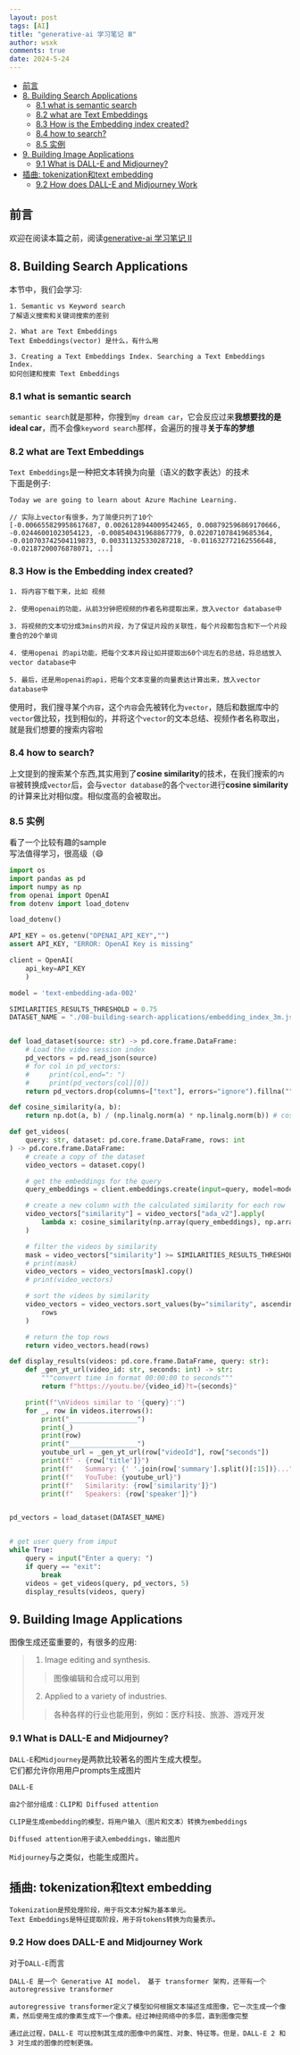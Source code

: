```yaml
---
layout: post
tags: [AI]
title: "generative-ai 学习笔记 Ⅲ"
author: wsxk
comments: true
date: 2024-5-24
---
```


- [前言](#前言)
- [8. Building Search Applications](#8-building-search-applications)
  - [8.1 what is semantic search](#81-what-is-semantic-search)
  - [8.2 what are Text Embeddings](#82-what-are-text-embeddings)
  - [8.3 How is the Embedding index created?](#83-how-is-the-embedding-index-created)
  - [8.4 how to search?](#84-how-to-search)
  - [8.5 实例](#85-实例)
- [9. Building  Image Applications](#9-building--image-applications)
  - [9.1 What is DALL-E and Midjourney?](#91-what-is-dall-e-and-midjourney)
- [插曲: tokenization和text embedding](#插曲-tokenization和text-embedding)
  - [9.2 How does DALL-E and Midjourney Work](#92-how-does-dall-e-and-midjourney-work)

## 前言<br>
欢迎在阅读本篇之前，阅读[generative-ai 学习笔记 Ⅱ](https://wsxk.github.io/generative_ai_2/)<br>

## 8. Building Search Applications<br>
本节中，我们会学习:<br>
```
1. Semantic vs Keyword search
了解语义搜索和关键词搜索的差别

2. What are Text Embeddings
Text Embeddings(vector) 是什么，有什么用

3. Creating a Text Embeddings Index. Searching a Text Embeddings Index.
如何创建和搜索 Text Embeddings
```

### 8.1 what is semantic search<br>
`semantic search`就是那种，你搜到`my dream car`，它会反应过来**我想要找的是ideal car**，而不会像`keyword search`那样，会遍历的搜寻**关于车的梦想**<br>

### 8.2 what are Text Embeddings<br>
`Text Embeddings`是一种把文本转换为向量（语义的数字表达）的技术<br>
下面是例子:<br>
```
Today we are going to learn about Azure Machine Learning.

// 实际上vector有很多，为了简便只列了10个
[-0.006655829958617687, 0.0026128944009542465, 0.008792596869170666, -0.02446001023054123, -0.008540431968867779, 0.022071078419685364, -0.010703742504119873, 0.003311325330287218, -0.011632772162556648, -0.02187200076878071, ...]
```

### 8.3 How is the Embedding index created?<br>
```
1. 将内容下载下来，比如 视频

2. 使用openai的功能，从前3分钟把视频的作者名称提取出来，放入vector database中

3. 将视频的文本切分成3mins的片段，为了保证片段的关联性，每个片段都包含和下一个片段重合的20个单词

4. 使用openai 的api功能，把每个文本片段让如并提取出60个词左右的总结，将总结放入vector database中

5. 最后，还是用openai的api，把每个文本变量的向量表达计算出来，放入vector database中
```
使用时，我们搜寻某个`内容`，这个`内容`会先被转化为`vector`，随后和数据库中的`vector`做比较，找到相似的，并将这个`vector`的文本总结、视频作者名称取出，就是我们想要的搜索内容啦<br>

### 8.4 how to search?<br>
上文提到的搜索某个东西,其实用到了**cosine similarity**的技术，在我们搜索的`内容`被转换成`vector`后，会与`vector database`的各个`vector`进行**cosine similarity**的计算来比对相似度。相似度高的会被取出。<br>

### 8.5 实例<br>
看了一个比较有趣的sample<br>
写法值得学习，很高级（😄<br>
```python
import os
import pandas as pd
import numpy as np
from openai import OpenAI
from dotenv import load_dotenv

load_dotenv()

API_KEY = os.getenv("OPENAI_API_KEY","")
assert API_KEY, "ERROR: OpenAI Key is missing"

client = OpenAI(
    api_key=API_KEY
    )

model = 'text-embedding-ada-002'

SIMILARITIES_RESULTS_THRESHOLD = 0.75
DATASET_NAME = "./08-building-search-applications/embedding_index_3m.json"


def load_dataset(source: str) -> pd.core.frame.DataFrame:
    # Load the video session index
    pd_vectors = pd.read_json(source)
    # for col in pd_vectors:
    #     print(col,end=": ")
    #     print(pd_vectors[col][0])
    return pd_vectors.drop(columns=["text"], errors="ignore").fillna("") # 删除名为text的列，如果没有则忽略，缺省值用空字符串填充

def cosine_similarity(a, b):
    return np.dot(a, b) / (np.linalg.norm(a) * np.linalg.norm(b)) # cosθ = a·b / |a||b|

def get_videos(
    query: str, dataset: pd.core.frame.DataFrame, rows: int
) -> pd.core.frame.DataFrame:
    # create a copy of the dataset
    video_vectors = dataset.copy()

    # get the embeddings for the query    
    query_embeddings = client.embeddings.create(input=query, model=model).data[0].embedding

    # create a new column with the calculated similarity for each row
    video_vectors["similarity"] = video_vectors["ada_v2"].apply(
        lambda x: cosine_similarity(np.array(query_embeddings), np.array(x))
    )

    # filter the videos by similarity
    mask = video_vectors["similarity"] >= SIMILARITIES_RESULTS_THRESHOLD
    # print(mask)
    video_vectors = video_vectors[mask].copy()
    # print(video_vectors)

    # sort the videos by similarity
    video_vectors = video_vectors.sort_values(by="similarity", ascending=False).head(
        rows
    )

    # return the top rows
    return video_vectors.head(rows)

def display_results(videos: pd.core.frame.DataFrame, query: str):
    def _gen_yt_url(video_id: str, seconds: int) -> str:
        """convert time in format 00:00:00 to seconds"""
        return f"https://youtu.be/{video_id}?t={seconds}"

    print(f"\nVideos similar to '{query}':")
    for _, row in videos.iterrows():
        print("_________________")
        print(_)
        print(row)
        print("_________________")
        youtube_url = _gen_yt_url(row["videoId"], row["seconds"])
        print(f" - {row['title']}")
        print(f"   Summary: {' '.join(row['summary'].split()[:15])}...")
        print(f"   YouTube: {youtube_url}")
        print(f"   Similarity: {row['similarity']}")
        print(f"   Speakers: {row['speaker']}")


pd_vectors = load_dataset(DATASET_NAME)


# get user query from imput
while True:
    query = input("Enter a query: ")
    if query == "exit":
        break
    videos = get_videos(query, pd_vectors, 5)
    display_results(videos, query)
```


## 9. Building  Image Applications<br>
图像生成还蛮重要的，有很多的应用:<br>
> 1. Image editing and synthesis. 
> > 图像编辑和合成可以用到
> 2. Applied to a variety of industries. 
> > 各种各样的行业也能用到，例如：医疗科技、旅游、游戏开发

### 9.1 What is DALL-E and Midjourney?<br>
`DALL-E`和`Midjourney`是两款比较著名的图片生成大模型。<br>
它们都允许你用用户prompts生成图片<br>
```
DALL-E

由2个部分组成：CLIP和 Diffused attention

CLIP是生成embedding的模型，将用户输入（图片和文本）转换为embeddings

Diffused attention用于读入embeddings，输出图片
```

`Midjourney`与之类似，也能生成图片。<br>


## 插曲: tokenization和text embedding<br>
```
Tokenization是预处理阶段，用于将文本分解为基本单元。
Text Embeddings是特征提取阶段，用于将tokens转换为向量表示。
```

### 9.2 How does DALL-E and Midjourney Work<br>
对于`DALL-E`而言<br>
```
DALL-E 是一个 Generative AI model， 基于 transformer 架构，还带有一个 autoregressive transformer

autoregressive transformer定义了模型如何根据文本描述生成图像，它一次生成一个像素，然后使用生成的像素生成下一个像素。经过神经网络中的多层，直到图像完整

通过此过程，DALL-E 可以控制其生成的图像中的属性、对象、特征等。但是，DALL-E 2 和 3 对生成的图像的控制更强。
```


